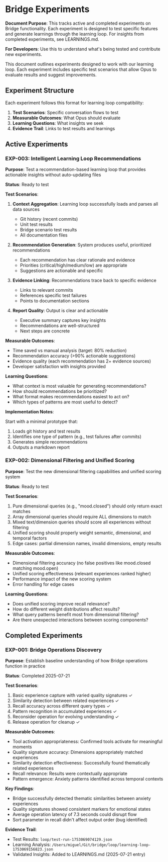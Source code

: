 # Bridge Experiments

**Document Purpose**: This tracks active and completed experiments on Bridge functionality. Each experiment is designed to test specific features and generate learnings through the learning loop. For insights from completed experiments, see LEARNINGS.md.

**For Developers**: Use this to understand what's being tested and contribute new experiments.

This document outlines experiments designed to work with our learning loop. Each experiment includes specific test scenarios that allow Opus to evaluate results and suggest improvements.

## Experiment Structure

Each experiment follows this format for learning loop compatibility:
1. **Test Scenarios**: Specific conversation flows to test
2. **Measurable Outcomes**: What Opus should evaluate
3. **Learning Questions**: What insights we seek
4. **Evidence Trail**: Links to test results and learnings

## Active Experiments

### EXP-003: Intelligent Learning Loop Recommendations

**Purpose**: Test a recommendation-based learning loop that provides actionable insights without auto-updating files

**Status**: Ready to test

**Test Scenarios**:

1. **Context Aggregation**: Learning loop successfully loads and parses all data sources
   - Git history (recent commits)
   - Unit test results
   - Bridge scenario test results
   - All documentation files

2. **Recommendation Generation**: System produces useful, prioritized recommendations
   - Each recommendation has clear rationale and evidence
   - Priorities (critical/high/medium/low) are appropriate
   - Suggestions are actionable and specific

3. **Evidence Linking**: Recommendations trace back to specific evidence
   - Links to relevant commits
   - References specific test failures
   - Points to documentation sections

4. **Report Quality**: Output is clear and actionable
   - Executive summary captures key insights
   - Recommendations are well-structured
   - Next steps are concrete

**Measurable Outcomes**:

- Time saved vs manual analysis (target: 80% reduction)
- Recommendation accuracy (>90% actionable suggestions)
- Evidence quality (each recommendation has 2+ evidence sources)
- Developer satisfaction with insights provided

**Learning Questions**:

- What context is most valuable for generating recommendations?
- How should recommendations be prioritized?
- What format makes recommendations easiest to act on?
- Which types of patterns are most useful to detect?

**Implementation Notes**:

Start with a minimal prototype that:

1. Loads git history and test results
2. Identifies one type of pattern (e.g., test failures after commits)
3. Generates simple recommendations
4. Outputs a markdown report

### EXP-002: Dimensional Filtering and Unified Scoring

**Purpose**: Test the new dimensional filtering capabilities and unified scoring system

**Status**: Ready to test

**Test Scenarios**:

1. Pure dimensional queries (e.g., "mood.closed") should only return exact matches
2. Array dimensional queries should require ALL dimensions to match
3. Mixed text/dimension queries should score all experiences without filtering
4. Unified scoring should properly weight semantic, dimensional, and temporal factors
5. Edge cases: partial dimension names, invalid dimensions, empty results

**Measurable Outcomes**:

- Dimensional filtering accuracy (no false positives like mood.closed matching mood.open)
- Unified scoring effectiveness (relevant experiences ranked higher)
- Performance impact of the new scoring system
- Error handling for edge cases

**Learning Questions**:

- Does unified scoring improve recall relevance?
- How do different weight distributions affect results?
- What query patterns benefit most from dimensional filtering?
- Are there unexpected interactions between scoring components?

## Completed Experiments

### EXP-001: Bridge Operations Discovery

**Purpose**: Establish baseline understanding of how Bridge operations function in practice

**Status**: Completed 2025-07-21

**Test Scenarios**:

1. Basic experience capture with varied quality signatures ✓
2. Similarity detection between related experiences ✓
3. Recall accuracy across different query types ✓
4. Pattern recognition in accumulated experiences ✓
5. Reconsider operation for evolving understanding ✓
6. Release operation for cleanup ✓

**Measurable Outcomes**:

- Tool activation appropriateness: Confirmed tools activate for meaningful moments
- Quality signature accuracy: Dimensions appropriately matched experiences
- Similarity detection effectiveness: Successfully found thematically related experiences
- Recall relevance: Results were contextually appropriate
- Pattern emergence: Anxiety patterns identified across temporal contexts

**Key Findings**:

- Bridge successfully detected thematic similarities between anxiety experiences
- Quality signatures showed consistent markers for emotional states
- Average operation latency of 7.3 seconds could disrupt flow
- Sort parameter in recall didn't affect output order (bug identified)

**Evidence Trail**:

- Test Results: `loop/test-run-1753069074129.json`
- Learning Analysis: `/Users/miguel/Git/bridge/loop/learning-loop-1753069156823.json`
- Validated Insights: Added to LEARNINGS.md (2025-07-21 entry)
